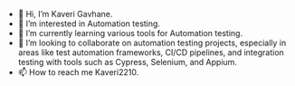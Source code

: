 - 👋 Hi, I’m Kaveri Gavhane.
- 👀 I’m interested in Automation testing.
- 🌱 I’m currently learning various tools for Automation testing.
- 💞️ I’m looking to collaborate on automation testing projects, especially in areas like test automation frameworks, CI/CD pipelines, and integration testing with tools such as Cypress, Selenium, and Appium.
- 📫 How to reach me Kaveri2210.


<!---
Kaveri2210/Kaveri2210 is a ✨ special ✨ repository because its `README.md` (this file) appears on your GitHub profile.
You can click the Preview link to take a look at your changes.
--->
